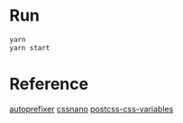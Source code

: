 # Run
```bash
yarn
yarn start
```
# Reference

[autoprefixer](https://github.com/postcss/autoprefixer)
[cssnano](https://github.com/ben-eb/cssnano)
[postcss-css-variables](https://github.com/MadLittleMods/postcss-css-variables)
